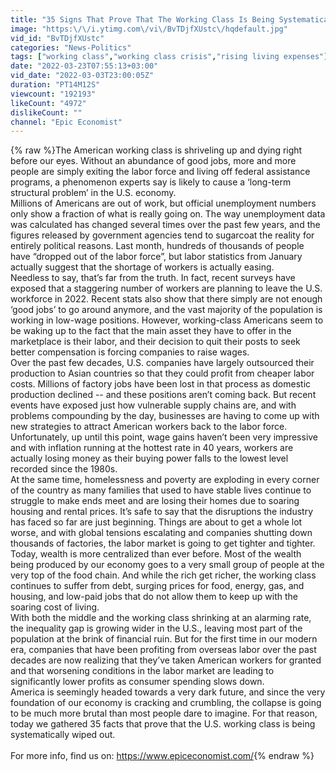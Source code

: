 ```yaml
---
title: "35 Signs That Prove That The Working Class Is Being Systematically Wiped Out"
image: "https:\/\/i.ytimg.com\/vi\/BvTDjfXUstc\/hqdefault.jpg"
vid_id: "BvTDjfXUstc"
categories: "News-Politics"
tags: ["working class","working class crisis","rising living expenses"]
date: "2022-03-23T07:55:13+03:00"
vid_date: "2022-03-03T23:00:05Z"
duration: "PT14M12S"
viewcount: "192193"
likeCount: "4972"
dislikeCount: ""
channel: "Epic Economist"
---
```

{% raw %}The American working class is shriveling up and dying right before our eyes. Without an abundance of good jobs, more and more people are simply exiting the labor force and living off federal assistance programs, a phenomenon experts say is likely to cause a ‘long-term structural problem’ in the U.S. economy. <br />Millions of Americans are out of work, but official unemployment numbers only show a fraction of what is really going on. The way unemployment data was calculated has changed several times over the past few years, and the figures released by government agencies tend to sugarcoat the reality for entirely political reasons. Last month, hundreds of thousands of people have “dropped out of the labor force”, but labor statistics from January actually suggest that the shortage of workers is actually easing. <br />Needless to say, that’s far from the truth. In fact, recent surveys have exposed that a staggering number of workers are planning to leave the U.S. workforce in 2022. Recent stats also show that there simply are not enough ‘good jobs’ to go around anymore, and the vast majority of the population is working in low-wage positions. However, working-class Americans seem to be waking up to the fact that the main asset they have to offer in the marketplace is their labor, and their decision to quit their posts to seek better compensation is forcing companies to raise wages. <br />Over the past few decades, U.S. companies have largely outsourced their production to Asian countries so that they could profit from cheaper labor costs. Millions of factory jobs have been lost in that process as domestic production declined -- and these positions aren’t coming back. But recent events have exposed just how vulnerable supply chains are, and with problems compounding by the day, businesses are having to come up with new strategies to attract American workers back to the labor force. <br />Unfortunately, up until this point, wage gains haven’t been very impressive and with inflation running at the hottest rate in 40 years, workers are actually losing money as their buying power falls to the lowest level recorded since the 1980s. <br />At the same time, homelessness and poverty are exploding in every corner of the country as many families that used to have stable lives continue to struggle to make ends meet and are losing their homes due to soaring housing and rental prices.  It’s safe to say that the disruptions the industry has faced so far are just beginning. Things are about to get a whole lot worse, and with global tensions escalating and companies shutting down thousands of factories, the labor market is going to get tighter and tighter. <br />Today, wealth is more centralized than ever before. Most of the wealth being produced by our economy goes to a very small group of people at the very top of the food chain. And while the rich get richer, the working class continues to suffer from debt, surging prices for food, energy, gas, and housing, and low-paid jobs that do not allow them to keep up with the soaring cost of living.<br />With both the middle and the working class shrinking at an alarming rate, the inequality gap is growing wider in the U.S., leaving most part of the population at the brink of financial ruin. But for the first time in our modern era, companies that have been profiting from overseas labor over the past decades are now realizing that they’ve taken American workers for granted and that worsening conditions in the labor market are leading to significantly lower profits as consumer spending slows down. <br />America is seemingly headed towards a very dark future, and since the very foundation of our economy is cracking and crumbling, the collapse is going to be much more brutal than most people dare to imagine. For that reason, today we gathered 35 facts that prove that the U.S. working class is being systematically wiped out.<br /><br />For more info, find us on: <a rel="nofollow" target="blank" href="https://www.epiceconomist.com/">https://www.epiceconomist.com/</a>{% endraw %}
